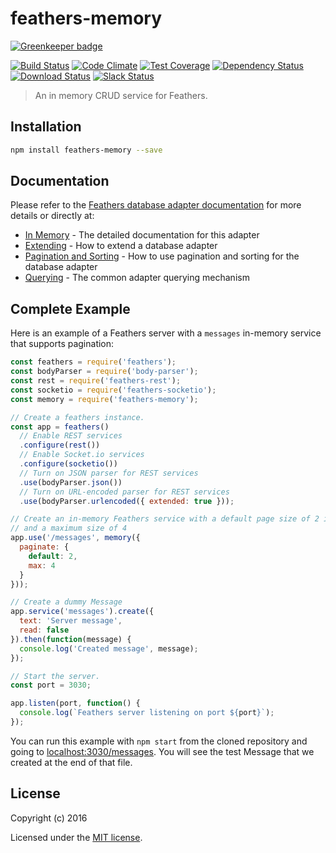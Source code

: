 # feathers-memory

[![Greenkeeper badge](https://badges.greenkeeper.io/feathersjs/feathers-memory.svg)](https://greenkeeper.io/)

[![Build Status](https://travis-ci.org/feathersjs/feathers-memory.png?branch=master)](https://travis-ci.org/feathersjs/feathers-memory)
[![Code Climate](https://codeclimate.com/github/feathersjs/feathers-memory/badges/gpa.svg)](https://codeclimate.com/github/feathersjs/feathers-memory)
[![Test Coverage](https://codeclimate.com/github/feathersjs/feathers-memory/badges/coverage.svg)](https://codeclimate.com/github/feathersjs/feathers-memory/coverage)
[![Dependency Status](https://img.shields.io/david/feathersjs/feathers-memory.svg?style=flat-square)](https://david-dm.org/feathersjs/feathers-memory)
[![Download Status](https://img.shields.io/npm/dm/feathers-memory.svg?style=flat-square)](https://www.npmjs.com/package/feathers-memory)
[![Slack Status](http://slack.feathersjs.com/badge.svg)](http://slack.feathersjs.com)

> An in memory CRUD service for Feathers.


## Installation

```bash
npm install feathers-memory --save
```

## Documentation

Please refer to the [Feathers database adapter documentation](http://docs.feathersjs.com/databases/readme.html) for more details or directly at:

- [In Memory](http://docs.feathersjs.com/databases/memory.html) - The detailed documentation for this adapter
- [Extending](http://docs.feathersjs.com/databases/extending.html) - How to extend a database adapter
- [Pagination and Sorting](http://docs.feathersjs.com/databases/pagination.html) - How to use pagination and sorting for the database adapter
- [Querying](http://docs.feathersjs.com/databases/querying.html) - The common adapter querying mechanism

## Complete Example

Here is an example of a Feathers server with a `messages` in-memory service that supports pagination:

```js
const feathers = require('feathers');
const bodyParser = require('body-parser');
const rest = require('feathers-rest');
const socketio = require('feathers-socketio');
const memory = require('feathers-memory');

// Create a feathers instance.
const app = feathers()
  // Enable REST services
  .configure(rest())
  // Enable Socket.io services
  .configure(socketio())
  // Turn on JSON parser for REST services
  .use(bodyParser.json())
  // Turn on URL-encoded parser for REST services
  .use(bodyParser.urlencoded({ extended: true }));

// Create an in-memory Feathers service with a default page size of 2 items
// and a maximum size of 4
app.use('/messages', memory({
  paginate: {
    default: 2,
    max: 4
  }
}));

// Create a dummy Message
app.service('messages').create({
  text: 'Server message',
  read: false
}).then(function(message) {
  console.log('Created message', message);
});

// Start the server.
const port = 3030;

app.listen(port, function() {
  console.log(`Feathers server listening on port ${port}`);
});
```

You can run this example with `npm start` from the cloned repository and going to [localhost:3030/messages](http://localhost:3030/messages). You will see the test Message that we created at the end of that file.

## License

Copyright (c) 2016

Licensed under the [MIT license](LICENSE).
